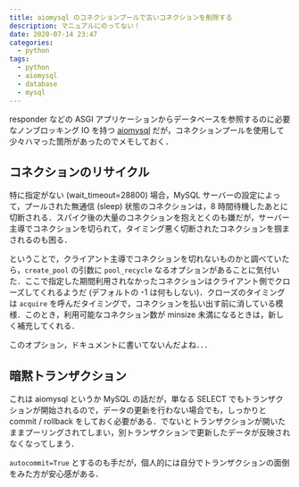 ```yaml
---
title: aiomysql のコネクションプールで古いコネクションを削除する
description: マニュアルにのってない！
date: 2020-07-14 23:47
categories:
  - python
tags:
  - python
  - aiomysql
  - database
  - mysql
---
```


responder などの ASGI アプリケーションからデータベースを参照するのに必要なノンブロッキング IO を持つ [aiomysql](https://github.com/aio-libs/aiomysql) だが，コネクションプールを使用して少々ハマった箇所があったのでメモしておく．

コネクションのリサイクル
--
特に指定がない (wait_timeout=28800) 場合，MySQL サーバーの設定によって，プールされた無通信 (sleep) 状態のコネクションは，8 時間待機したあとに切断される．スパイク後の大量のコネクションを抱えとくのも嫌だが，サーバー主導でコネクションを切られて，タイミング悪く切断されたコネクションを掴まされるのも困る．

ということで，クライアント主導でコネクションを切れないものかと調べていたら，`create_pool` の引数に `pool_recycle` なるオプションがあることに気付いた．ここで指定した期間利用されなかったコネクションはクライアント側でクローズしてくれるようだ (デフォルトの -1 は何もしない)．クローズのタイミングは `acquire` を呼んだタイミングで，コネクションを払い出す前に消している模様．このとき，利用可能なコネクション数が minsize 未満になるときは，新しく補充してくれる．

このオプション，ドキュメントに書いてないんだよね．．．

暗黙トランザクション
--
これは aiomysql というか MySQL の話だが，単なる SELECT でもトランザクションが開始されるので，データの更新を行わない場合でも，しっかりと commit / rollback をしておく必要がある．でないとトランザクションが開いたままプーリングされてしまい，別トランザクションで更新したデータが反映されなくなってしまう．

`autocommit=True` とするのも手だが，個人的には自分でトランザクションの面倒をみた方が安心感がある．
